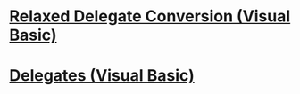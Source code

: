 # [Relaxed Delegate Conversion (Visual Basic)](relaxed-delegate-conversion.md)
# [Delegates (Visual Basic)](delegates.md)
